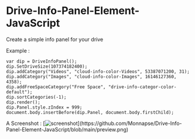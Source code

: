 # Drive-Info-Panel-Element-JavaScript
Create a simple info panel for your drive

Example :
```
var dip = DriveInfoPanel();
dip.SetDriveSize(107374182400);
dip.addCategory("Videos", "cloud-info-color-Videos", 53387071200, 31);
dip.addCategory("Images", "cloud-info-color-Images", 16146127360, 4358);
dip.addFreeSpaceCategory("Free Space", "drive-info-categor-color-default");
dip.sortCategories(-1);
dip.render();
dip.Panel.style.zIndex = 999;
document.body.insertBefore(dip.Panel, document.body.firstChild);
```

A Screenshot :
[![screenshot]([https://github.com/monnapse/Drive-Info-Panel-Element-JavaScript/blob/[branch]/image.jpg](https://github.com/Monnapse/Drive-Info-Panel-Element-JavaScript/blob/main/preview.png)?raw=true)](https://github.com/Monnapse/Drive-Info-Panel-Element-JavaScript/blob/main/preview.png)
